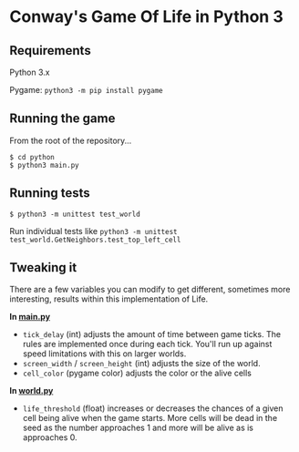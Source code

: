 # Conway's Game Of Life in Python 3

## Requirements
Python 3.x

Pygame: `python3 -m pip install pygame`

## Running the game
From the root of the repository...
```
$ cd python
$ python3 main.py
```

## Running tests
```
$ python3 -m unittest test_world
```
Run individual tests like `python3 -m unittest test_world.GetNeighbors.test_top_left_cell`

## Tweaking it
There are a few variables you can modify to get different, sometimes more interesting, results within this implementation of Life.

**In [main.py](https://github.com/carterbancroft/game-of-life/blob/master/python/main.py)**
- `tick_delay` (int) adjusts the amount of time between game ticks. The rules are implemented once during each tick. You'll run up against speed limitations with this on larger worlds.
- `screen_width` / `screen_height` (int) adjusts the size of the world.
- `cell_color` (pygame color) adjusts the color or the alive cells

**In [world.py](https://github.com/carterbancroft/game-of-life/blob/master/python/world.py)**
- `life_threshold` (float) increases or decreases the chances of a given cell being alive when the game starts. More cells will be dead in the seed as the number approaches 1 and more will be alive as is approaches 0.
